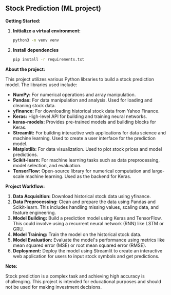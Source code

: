 ## Stock Prediction (ML project)

**Getting Started:**

1. **Initialize a virtual environment:**

   ```bash
   python3 -m venv venv 
2. **Install dependencies**

    ```bash
   pip install -r requirements.txt

**About the project:**

This project utilizes various Python libraries to build a stock prediction model. The libraries used include:

* **NumPy:** For numerical operations and array manipulation.
* **Pandas:** For data manipulation and analysis. Used for loading and cleaning stock data.
* **yfinance:** For downloading historical stock data from Yahoo Finance.
* **Keras:** High-level API for building and training neural networks.
* **keras-models:** Provides pre-trained models and building blocks for Keras.
* **Streamlit:** For building interactive web applications for data science and machine learning. Used to create a user interface for the prediction model.
* **Matplotlib:** For data visualization. Used to plot stock prices and model predictions.
* **Scikit-learn:** For machine learning tasks such as data preprocessing, model selection, and evaluation.
* **TensorFlow:** Open-source library for numerical computation and large-scale machine learning. Used as the backend for Keras.

**Project Workflow:**

1. **Data Acquisition:** Download historical stock data using yfinance.
2. **Data Preprocessing:** Clean and prepare the data using Pandas and Scikit-learn. This includes handling missing values, scaling data, and feature engineering.
3. **Model Building:** Build a prediction model using Keras and TensorFlow. This could involve using a recurrent neural network (RNN) like LSTM or GRU.
4. **Model Training:** Train the model on the historical stock data.
5. **Model Evaluation:** Evaluate the model's performance using metrics like mean squared error (MSE) or root mean squared error (RMSE).
6. **Deployment:** Deploy the model using Streamlit to create an interactive web application for users to input stock symbols and get predictions.

**Note:**

Stock prediction is a complex task and achieving high accuracy is challenging. This project is intended for educational purposes and should not be used for making investment decisions.

